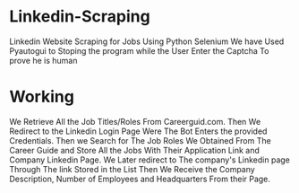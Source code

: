 # Linkedin-Scraping
Linkedin Website Scraping for Jobs Using Python Selenium
We have Used Pyautogui to Stoping the program while the User Enter the Captcha To prove he is human

# Working
We Retrieve All the Job Titles/Roles From Careerguid.com.
Then We Redirect to the Linkedin Login Page Were The Bot Enters the provided Credentials.
Then we Search for The Job Roles We Obtained From The Career Guide and Store All the Jobs With Their Application Link and Company Linkedin Page.
We Later redirect to The company's Linkedin page Through The link Stored in the List Then We Receive the Company Description, Number of Employees and Headquarters From their Page.